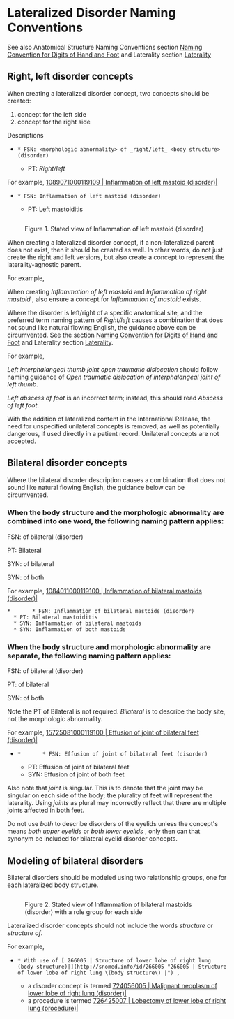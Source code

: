 # Lateralized Disorder Naming Conventions

See also Anatomical Structure Naming Conventions section [Naming Convention for Digits of Hand and Foot](../../../../../authoring/clinical-finding-and-disorder/Naming-Convention-for-Digits-of-Hand-and-Foot_174690334.html) and Laterality section [Laterality](../../../../../authoring/clinical-finding-and-disorder/Laterality_174690325.html)

## Right, left disorder concepts

When creating a lateralized disorder concept, two concepts should be created:

1. concept for the left side
2. concept for the right side

Descriptions

* ```
  * FSN: <morphologic abnormality> of _right/left_ <body structure> (disorder)
  ```
  * PT: _Right/left_

For example, [1089071000119109 | Inflammation of left mastoid (disorder)|](http://snomed.info/id/1089071000119109)

* ```
  * FSN: Inflammation of left mastoid (disorder)
  ```
  * PT: Left mastoiditis

<figure><img src="../../../../../authoring/clinical-finding-and-disorder/images/174690359.png" alt=""><figcaption><p>Figure 1. Stated view of Inflammation of left mastoid (disorder)</p></figcaption></figure>

When creating a lateralized disorder concept, if a non-lateralized parent does not exist, then it should be created as well. In other words, do not just create the right and left versions, but also create a concept to represent the laterality-agnostic parent.

For example,

When creating _Inflammation of left mastoid_ and _Inflammation of right mastoid_ , also ensure a concept for _Inflammation of mastoid_ exists.

Where the disorder is left/right of a specific anatomical site, and the preferred term naming pattern of _Right/left_ causes a combination that does not sound like natural flowing English, the guidance above can be circumvented. See the section [Naming Convention for Digits of Hand and Foot](../../../../../authoring/clinical-finding-and-disorder/Naming-Convention-for-Digits-of-Hand-and-Foot_174690334.html) and Laterality section [Laterality](../../../../../authoring/clinical-finding-and-disorder/Laterality_174690325.html).

For example,

_Left interphalangeal thumb joint open traumatic dislocation_ should follow naming guidance of _Open traumatic dislocation of interphalangeal joint of left thumb_.

_Left abscess of foot_ is an incorrect term; instead, this should read _Abscess of left foot_.

With the addition of lateralized content in the International Release, the need for unspecified unilateral concepts is removed, as well as potentially dangerous, if used directly in a patient record. Unilateral concepts are not accepted.

## Bilateral disorder concepts

Where the bilateral disorder description causes a combination that does not sound like natural flowing English, the guidance below can be circumvented.

### When the body structure and the morphologic abnormality are combined into one word, the following naming pattern applies:

FSN: of bilateral (disorder)

PT: Bilateral

SYN: of bilateral

SYN: of both

For example, [1084011000119100 | Inflammation of bilateral mastoids (disorder)|](http://snomed.info/id/1084011000119100)

```
*       * FSN: Inflammation of bilateral mastoids (disorder)
  * PT: Bilateral mastoiditis
  * SYN: Inflammation of bilateral mastoids
  * SYN: Inflammation of both mastoids
```

### When the body structure and morphologic abnormality are separate, the following naming pattern applies:

FSN: of bilateral (disorder)

PT: of bilateral

SYN: of both

Note the PT of Bilateral is not required. _Bilateral_ is to describe the body site, not the morphologic abnormality.

For example, [15725081000119100 | Effusion of joint of bilateral feet (disorder)|](http://snomed.info/id/15725081000119100)

* ```
  *       * FSN: Effusion of joint of bilateral feet (disorder)
  ```
  * PT: Effusion of joint of bilateral feet
  * SYN: Effusion of joint of both feet

Also note that _joint_ is singular. This is to denote that the joint may be singular on each side of the body; the plurality of feet will represent the laterality. Using _joints_ as plural may incorrectly reflect that there are multiple joints affected in both feet.

Do not use _both_ to describe disorders of the eyelids unless the concept's means _both upper eyelids_ or _both lower eyelids_ , only then can that synonym be included for bilateral eyelid disorder concepts.

## Modeling of bilateral disorders

Bilateral disorders should be modeled using two relationship groups, one for each lateralized body structure.

<figure><img src="../../../../../authoring/clinical-finding-and-disorder/images/174690358.png" alt=""><figcaption><p>Figure 2. Stated view of Inflammation of bilateral mastoids (disorder) with a role group for each side</p></figcaption></figure>

Lateralized disorder concepts should not include the words _structure_ or _structure of_.

For example,

* ```
  * With use of [ 266005 | Structure of lower lobe of right lung (body structure)|](http://snomed.info/id/266005 "266005 | Structure of lower lobe of right lung \(body structure\) |") ,
  ```
  * a disorder concept is termed [724056005 | Malignant neoplasm of lower lobe of right lung (disorder)|](http://snomed.info/id/724056005)
  * a procedure is termed [726425007 | Lobectomy of lower lobe of right lung (procedure)|](http://snomed.info/id/726425007)
